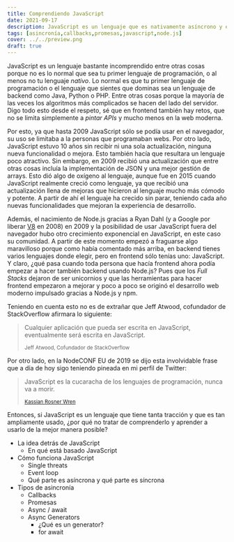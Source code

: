 ```yaml
---
title: Comprendiendo JavaScript
date: 2021-09-17
description: JavaScript es un lenguaje que es nativamente asíncrono y es clave entenderlo para poder trabajar con él eficientemente.
tags: [asincronía,callbacks,promesas,javascript,node.js]
cover: ../../preview.png
draft: true
---
```


JavaScript es un lenguaje bastante incomprendido entre otras cosas porque no es lo normal que sea tu primer lenguaje de programación, o al menos no tu lenguaje *nativo*. Lo normal es que tu primer lenguaje de programación o el lenguaje que sientes que dominas sea un lenguaje de backend como Java, Python o PHP. Entre otras cosas porque la mayoría de las veces los algoritmos más complicados se hacen del lado del servidor. Digo todo esto desde el respeto, sé que en frontend también hay retos, que no se limita simplemente a *pintar APIs* y mucho menos en la web moderna. 

Por esto, ya que hasta 2009 JavaScript sólo se podía usar en el navegador, su uso se limitaba a la personas que programaban webs. Por otro lado, JavaScript estuvo 10 años sin recibir ni una sola actualización, ninguna nueva funcionalidad o mejora. Esto también hacía que resultara un lenguaje poco atractivo. Sin embargo, en 2009 recibió una actualización que entre otras cosas incluía la implementación de JSON y una mejor gestión de arrays. Esto dió algo de oxígeno al lenguaje, aunque fue en 2015 cuando JavaScript realmente creció como lenguaje, ya que recibió una actualización llena de mejoras que hicieron al lenguaje mucho más cómodo y potente. A partir de ahí el lenguaje ha crecido sin parar, teniendo cada año nuevas funcionalidades que mejoran la experiencia de desarrollo. 

Además, el nacimiento de Node.js gracias a Ryan Dahl (y a Google por liberar [V8](https://v8.dev) en 2008) en 2009 y la posibilidad de usar JavaScript fuera del navegador hubo otro crecimiento exponencial en JavaScript, en este caso su comunidad. A partir de este momento empezó a fraguarse algo maravilloso porque como había comentado más arriba, en backend tienes varios lenguajes donde elegir, pero en frontend sólo tenías uno: JavaScript. Y claro, ¿qué pasa cuando toda persona que hacía frontend ahora podía empezar a hacer también backend usando Node.js? Pues que los *Full Stacks* dejaron de ser unicornios y que las herramientas para hacer frontend empezaron a mejorar y poco a poco se originó el desarrollo web moderno impulsado gracias a Node.js y npm.

Teniendo en cuenta esto no es de extrañar que Jeff Atwood, cofundador de StackOverflow afirmara lo siguiente:

> Cualquier aplicación que pueda ser escrita en JavaScript, eventualmente será escrita en JavaScript.
> 
> <small>Jeff Atwood, Cofundador de StackOverflow</small>

Por otro lado, en la NodeCONF EU de 2019 se dijo esta involvidable frase que a día de hoy sigo teniendo pineada en mi perfil de Twitter:

> JavaScript es la cucaracha de los lenguajes de programación, nunca va a morir.
> 
> <small>[Kassian Rosner Wren](https://twitter.com/nodebotanist)</small>

Entonces, si JavaScript es un lenguaje que tiene tanta tracción y que es tan ampliamente usado, ¿por qué no tratar de comprenderlo y aprender a usarlo de la mejor manera posible?



- La idea detrás de JavaScript
    - En qué está basado JavaScript
- Cómo funciona JavaScript
    - Single threats
    - Event loop
    - Qué parte es asíncrona y qué parte es síncrona
- Tipos de asincronía
    - Callbacks
    - Promesas
    - Async / await
    - Async Generators
        - ¿Qué es un generator?
        - for await